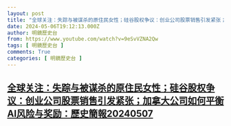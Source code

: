 ```yaml
---
layout: post
title: "全球关注：失踪与被谋杀的原住民女性；硅谷股权争议：创业公司股票销售引发紧张；加拿大公司如何平衡AI风险与奖励：歷史簡報20240507"
date: 2024-05-06T19:12:13.000Z
author: 明鏡歷史台
from: https://www.youtube.com/watch?v=9eSvVZNA2Qw
tags: [ 明鏡歷史台 ]
comments: True
categories: [ 明鏡歷史台 ]
---
```

<!--1715022733000-->
[全球关注：失踪与被谋杀的原住民女性；硅谷股权争议：创业公司股票销售引发紧张；加拿大公司如何平衡AI风险与奖励：歷史簡報20240507](https://www.youtube.com/watch?v=9eSvVZNA2Qw)
------

<div>

</div>
